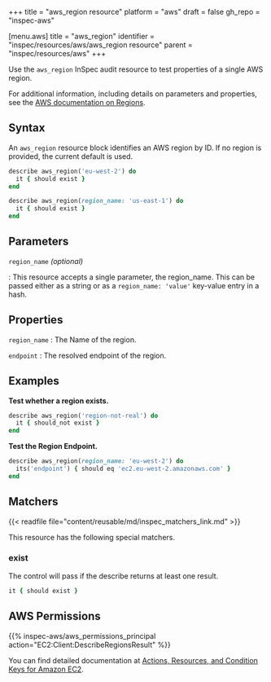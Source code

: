 +++
title = "aws_region resource"
platform = "aws"
draft = false
gh_repo = "inspec-aws"

[menu.aws]
title = "aws_region"
identifier = "inspec/resources/aws/aws_region resource"
parent = "inspec/resources/aws"
+++

Use the `aws_region` InSpec audit resource to test properties of a single AWS region.

For additional information, including details on parameters and properties, see the [AWS documentation on Regions](https://docs.aws.amazon.com/AWSEC2/latest/UserGuide/using-regions-availability-zones.html).

## Syntax

An `aws_region` resource block identifies an AWS region by ID. If no region is provided, the current default is used.

```ruby
describe aws_region('eu-west-2') do
  it { should exist }
end
```

```ruby
describe aws_region(region_name: 'us-east-1') do
  it { should exist }
end
```

## Parameters

`region_name` _(optional)_

: This resource accepts a single parameter, the region_name.
  This can be passed either as a string or as a `region_name: 'value'` key-value entry in a hash.

## Properties

`region_name`
: The Name of the region.

`endpoint`
: The resolved endpoint of the region.

## Examples

**Test whether a region exists.**

```ruby
describe aws_region('region-not-real') do
  it { should_not exist }
end
```

**Test the Region Endpoint.**

```ruby
describe aws_region(region_name: 'eu-west-2') do
  its('endpoint') { should eq 'ec2.eu-west-2.amazonaws.com' }
end
```

## Matchers

{{< readfile file="content/reusable/md/inspec_matchers_link.md" >}}

This resource has the following special matchers.

### exist

The control will pass if the describe returns at least one result.

```ruby
it { should exist }
```

## AWS Permissions

{{% inspec-aws/aws_permissions_principal action="EC2:Client:DescribeRegionsResult" %}}

You can find detailed documentation at [Actions, Resources, and Condition Keys for Amazon EC2](https://docs.aws.amazon.com/IAM/latest/UserGuide/list_amazonec2.html).
